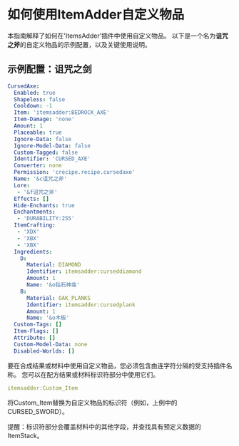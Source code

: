# 如何使用ItemAdder自定义物品

本指南解释了如何在'ItemsAdder'插件中使用自定义物品。
以下是一个名为**诅咒之斧**的自定义物品的示例配置，以及关键使用说明。

## 示例配置：诅咒之剑

```yaml
CursedAxe: 
  Enabled: true
  Shapeless: false
  Cooldown: -1
  Item: 'itemsadder:BEDROCK_AXE'
  Item-Damage: 'none'
  Amount: 1
  Placeable: true
  Ignore-Data: false
  Ignore-Model-Data: false
  Custom-Tagged: false
  Identifier: 'CURSED_AXE'
  Converter: none
  Permission: 'crecipe.recipe.cursedaxe'
  Name: '&c诅咒之斧'
  Lore:
   - '&f诅咒之斧'
  Effects: []
  Hide-Enchants: true
  Enchantments:
   - 'DURABILITY:255'
  ItemCrafting:
   - 'XDX'
   - 'XBX'
   - 'XBX'
  Ingredients:
    D:
      Material: DIAMOND
      Identifier: itemsadder:curseddiamond
      Amount: 1
      Name: '&o钻石神龛'
    B:
      Material: OAK_PLANKS
      Identifier: itemsadder:cursedplank
      Amount: 1
      Name: '&o木板'
  Custom-Tags: []
  Item-Flags: []
  Attribute: []
  Custom-Model-Data: none
  Disabled-Worlds: []
```

要在合成结果或材料中使用自定义物品，您必须包含由连字符分隔的受支持插件名称。
您可以在配方结果或材料标识符部分中使用它们。

```yaml
itemsadder:Custom_Item
```
将Custom_Item替换为自定义物品的标识符（例如，上例中的CURSED_SWORD）。

提醒：标识符部分会覆盖材料中的其他字段，并查找具有预定义数据的ItemStack。